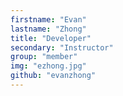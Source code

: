 ```yaml
---
firstname: "Evan"
lastname: "Zhong"
title: "Developer"
secondary: "Instructor"
group: "member"
img: "ezhong.jpg"
github: "evanzhong"
---
```

